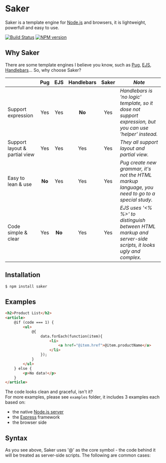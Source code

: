 # Saker
Saker is a template engine for [Node.js](https://nodejs.org) and browsers, it is lightweight, powerfull and easy to use.

[![Build Status](https://travis-ci.org/eshengsky/saker.svg?branch=master)](https://travis-ci.org/eshengsky/saker)
[![NPM version](https://img.shields.io/npm/v/saker.svg?style=flat)](https://www.npmjs.com/package/saker)

## Why Saker

There are some template engines I believe you know, such as [Pug](https://github.com/pugjs/pug), [EJS](https://github.com/tj/ejs), [Handlebars](https://github.com/wycats/handlebars.js)... So, why choose Saker?

|                              | Pug           | EJS           | Handlebars    | Saker         | *Note*                                                                                                   |
|------------------------------|:-------------:|:-------------:|:-------------:|:-------------:|--------------------------------------------------------------------------------------------------------  |
|Support expression            | Yes           | Yes           | **No**        | Yes           | *Handlebars is 'no logic' template, so it dose not support expression, but you can use 'helper' instead.*|
|Support layout & partial view | Yes           | Yes           | Yes           | Yes           | *They all support layout and partial view.*                                                              |
|Easy to lean & use            | **No**        | Yes           | Yes           | Yes           | *Pug create new grammar, it's not the HTML markup language, you need to go to a special study.*          |
|Code simple & clear           | Yes           | **No**        | Yes           | Yes           | *EJS uses '<% %>' to distinguish between HTML markup and server-side scripts, it looks ugly and complex.*|

## Installation

```bash
$ npm install saker
```

## Examples
``` html
<h2>Product List</h2>
<article>
    @if (code === 1) {
        <ul>
            @{
                data.forEach(function(item){
                    <li>
                        <a href="@item.href">@item.productName</a>
                    </li>
                });
            }
        </ul>
    } else {
        <p>No data!</p>
    }
</article>
```
The code looks clean and graceful, isn't it?  
For more examples, please see `examples` folder, it includes 3 examples each based on: 
* the native [Node.js server](https://nodejs.org/dist/latest-v6.x/docs/api/http.html)
* the [Express](http://expressjs.com/) framework
* the browser side


## Syntax

As you see above, Saker uses '@' as the core symbol - the code behind it will be treated as server-side scripts.
The following are common cases:

